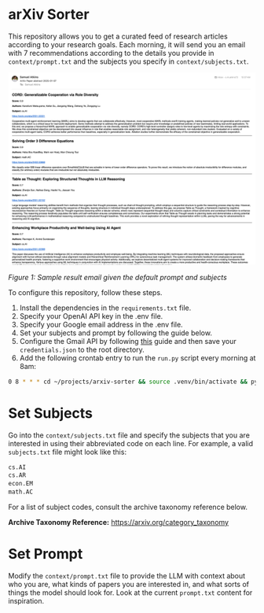 # arXiv Sorter

This repository allows you to get a curated feed of research articles according to your research goals. Each morning, it will send you an email with 7 recommendations according to the details you provide in `context/prompt.txt` and the subjects you specify in `context/subjects.txt`.

![sample email](images/sample-email.png)

_Figure 1: Sample result email given the default prompt and subjects_

To configure this repository, follow these steps.

1. Install the dependencies in the `requirements.txt` file.
2. Specify your OpenAI API key in the .env file.
3. Specify your Google email address in the .env file.
4. Set your subjects and prompt by following the guide below.
5. Configure the Gmail API by following [this](https://developers.google.com/gmail/api/quickstart/python) guide and then save your `credentials.json` to the root directory.
6. Add the following crontab entry to run the `run.py` script every morning at 8am:

```bash
0 8 * * * cd ~/projects/arxiv-sorter && source .venv/bin/activate && python run.py
```

# Set Subjects

Go into the `context/subjects.txt` file and specify the subjects that you are interested in using their abbreviated code on each line. For example, a valid `subjects.txt` file might look like this:

```txt
cs.AI
cs.AR
econ.EM
math.AC
```

For a list of subject codes, consult the archive taxonomy reference below.

**Archive Taxonomy Reference:** https://arxiv.org/category_taxonomy

# Set Prompt

Modify the `context/prompt.txt` file to provide the LLM with context about who you are, what kinds of papers you are interested in, and what sorts of things the model should look for. Look at the current `prompt.txt` content for inspiration.
